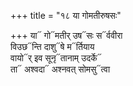 +++
title = "१८ या गोमतीरुषसः"

+++
या᳓ गो᳓मतीर् उष᳓सः स᳓र्ववीरा  
विउछ᳓न्ति दाशु᳓षे म᳓र्तियाय  
वायो᳓र् इव सूनृ᳓तानाम् उदर्के᳓  
ता᳓ अश्वदा᳓ अश्नवत् सोमसु᳓त्वा